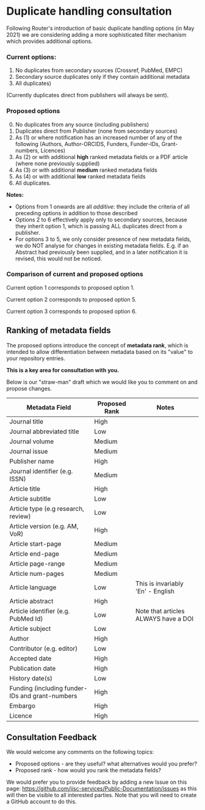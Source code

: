 # Duplicate handling consultation

Following Router's introduction of basic duplicate handling options (in May 2021) we are considering adding a more sophisticated filter mechanism which provides additional options.

### Current options:
1. No duplicates from secondary sources (Crossref, PubMed, EMPC)
2. Secondary source duplicates only if they contain additional metadata 
3. All duplicates)

(Currently duplicates direct from publishers will always be sent).

### Proposed options
0. No duplicates from any source (including publishers)
1. Duplicates direct from Publisher (none from secondary sources)
2. As (1) or where notification has an increased number of any of the following (Authors, Author-ORCIDS, Funders, Funder-IDs, Grant-numbers, Licences) 
3. As (2) or with additional **high** ranked metadata fields or a PDF article (where none previously supplied)
4. As (3) or with additional **medium** ranked metadata fields
5. As (4) or with additional **low** ranked metadata fields
6. All duplicates.

**Notes:**

* Options from 1 onwards are all *additive*: they include the criteria of all preceding options in addition to those described 
* Options 2 to 6 effectively apply only to secondary sources, because they inherit option 1, which is passing ALL duplicates direct from a publisher. 
* For options 3 to 5, we only consider presence of new metadata fields, we do NOT analyse for changes in existing metadata fields. E.g. if an Abstract had previously been supplied, and in a later notification it is revised, this would not be noticed.

### Comparison of current and proposed options
Current option 1 corresponds to proposed option 1.

Current option 2 corresponds to proposed option 5.

Current option 3 corresponds to proposed option 6.


## Ranking of metadata fields
The proposed options introduce the concept of **metadata rank**, which is intended to allow differentiation between metadata based on its "value" to your repository entries.

**This is a key area for consultation with you.**

Below is our "straw-man" draft which we would like you to comment on and propose changes.

| Metadata Field | Proposed Rank | Notes |
| ----- | ----------- | -------- |
| Journal title | High |  |
| Journal abbreviated title | Low |  |
| Journal volume | Medium |  |
| Journal issue | Medium |  |
| Publisher name | High |  |
| Journal identifier (e.g. ISSN) | Medium |  |
| Article title | High |  |
| Article subtitle | Low |  |
| Article type (e.g research, review) | Low |  |
| Article version (e.g. AM, VoR) | High |  |
| Article start-page | Medium |  |
| Article end-page | Medium |  |
| Article page-range | Medium |  |
| Article num-pages | Medium |  |
| Article language | Low | This is invariably 'En' - English |
| Article abstract | High |  |
| Article identifier (e.g. PubMed Id) | Low | Note that articles ALWAYS have a DOI |
| Article subject | Low |  |
| Author | High |  |
| Contributor (e.g. editor) | Low |  |
| Accepted date | High |  |
| Publication date | High |  |
| History date(s) | Low |  |
| Funding (including funder-IDs and grant-numbers | High |  |
| Embargo | High |  |
| Licence | High |  |

## Consultation Feedback
We would welcome any comments on the following topics:
* Proposed options - are they useful? what alternatives would you prefer?
* Proposed rank - how would you rank the metadata fields?

We would prefer you to provide feedback by adding a new Issue on this page: https://github.com/jisc-services/Public-Documentation/issues as this will then be visible to all interested parties.  Note that you will need to create a GitHub account to do this.